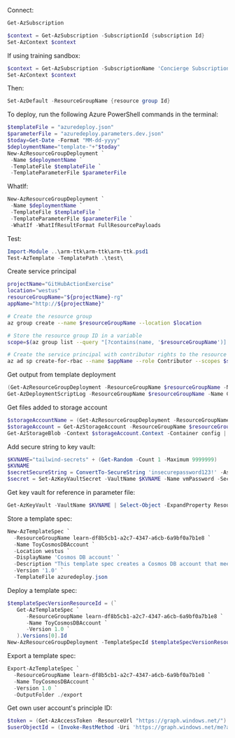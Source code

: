 Connect:

```powershell
Get-AzSubscription
```

```powershell
$context = Get-AzSubscription -SubscriptionId {subscription Id}
Set-AzContext $context
```

If using training sandbox:

```powershell
$context = Get-AzSubscription -SubscriptionName 'Concierge Subscription'
Set-AzContext $context
```

Then:

```powershell
Set-AzDefault -ResourceGroupName {resource group Id}
```

To deploy, run the following Azure PowerShell commands in the terminal:

```powershell
$templateFile = "azuredeploy.json"
$parameterFile = "azuredeploy.parameters.dev.json"
$today=Get-Date -Format "MM-dd-yyyy"
$deploymentName="template-"+"$today"
New-AzResourceGroupDeployment `
 -Name $deploymentName `
 -TemplateFile $templateFile `
 -TemplateParameterFile $parameterFile
```

WhatIf:

```powershell
New-AzResourceGroupDeployment `
 -Name $deploymentName `
 -TemplateFile $templateFile `
 -TemplateParameterFile $parameterFile `
 -WhatIf -WhatIfResultFormat FullResourcePayloads
```

Test:
```powershell
Import-Module ..\arm-ttk\arm-ttk\arm-ttk.psd1
Test-AzTemplate -TemplatePath .\test\
```

Create service principal

```bash
projectName="GitHubActionExercise"
location="westus"
resourceGroupName="${projectName}-rg"
appName="http://${projectName}"

# Create the resource group
az group create --name $resourceGroupName --location $location

# Store the resource group ID in a variable
scope=$(az group list --query "[?contains(name, '$resourceGroupName')].id" -o tsv)

# Create the service principal with contributor rights to the resource group we just created
az ad sp create-for-rbac --name $appName --role Contributor --scopes $scope --sdk-auth
```

Get output from template deployment

```powershell
(Get-AzResourceGroupDeployment -ResourceGroupName $resourceGroupName -Name $deploymentName).Outputs
Get-AzDeploymentScriptLog -ResourceGroupName $resourceGroupName -Name CopyConfigScript
```

Get files added to storage account

```powershell
$storageAccountName = (Get-AzResourceGroupDeployment -ResourceGroupName $resourceGroupName -Name $deploymentName).Outputs.storageAccountName.Value
$storageAccount = Get-AzStorageAccount -ResourceGroupName $resourceGroupName
Get-AzStorageBlob -Context $storageAccount.Context -Container config | Select-Object Name
```

Add secure string to key vault:

```powershell
$KVNAME="tailwind-secrets" + (Get-Random -Count 1 -Maximum 9999999)
$KVNAME
$secretSecureString = ConvertTo-SecureString 'insecurepassword123!' -AsPlainText -Force
$secret = Set-AzKeyVaultSecret -VaultName $KVNAME -Name vmPassword -SecretValue $secretSecureString
```

Get key vault for reference in parameter file:

```powershell
Get-AzKeyVault -VaultName $KVNAME | Select-Object -ExpandProperty ResourceId
```

Store a template spec:

```powershell
New-AzTemplateSpec `
  -ResourceGroupName learn-df8b5cb1-a2c7-4347-a6cb-6a9bf0a7b1e8 `
  -Name ToyCosmosDBAccount `
  -Location westus `
  -DisplayName 'Cosmos DB account' `
  -Description "This template spec creates a Cosmos DB account that meets our company's requirements." `
  -Version '1.0' `
  -TemplateFile azuredeploy.json
```

Deploy a template spec:

```powershell
$templateSpecVersionResourceId = (`
   Get-AzTemplateSpec `
      -ResourceGroupName learn-df8b5cb1-a2c7-4347-a6cb-6a9bf0a7b1e8 `
      -Name ToyCosmosDBAccount `
      -Version 1.0 `
   ).Versions[0].Id
New-AzResourceGroupDeployment -TemplateSpecId $templateSpecVersionResourceId
```

Export a template spec:

```powershell
Export-AzTemplateSpec `
  -ResourceGroupName learn-df8b5cb1-a2c7-4347-a6cb-6a9bf0a7b1e8 `
  -Name ToyCosmosDBAccount `
  -Version 1.0 `
  -OutputFolder ./export
```

Get own user account's principle ID:

```powershell
$token = (Get-AzAccessToken -ResourceUrl "https://graph.windows.net/").Token
$userObjectId = (Invoke-RestMethod -Uri 'https://graph.windows.net/me?api-version=1.6' -Headers @{ 'Authorization' = "Bearer $token"}).objectID
```

